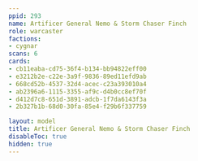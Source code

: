 ```yaml
---
ppid: 293
name: Artificer General Nemo & Storm Chaser Finch
role: warcaster
factions:
- cygnar
scans: 6
cards:
- cb11eaba-cd75-36f4-b134-bb94822eff00
- e3212b2e-c22e-3a9f-9836-89ed11efd9ab
- 668cd52b-4537-32d4-acec-c23a393010a4
- ab2396a6-1115-3355-af9c-d4b0cc8ef70f
- d412d7c8-651d-3891-adcb-1f7da6143f3a
- 2b327b1b-68d0-30fa-85e4-f29b6f337759

layout: model
title: Artificer General Nemo & Storm Chaser Finch
disableToc: true
hidden: true
---
```

